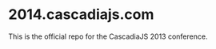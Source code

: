 2014.cascadiajs.com
===================

This is the official repo for the CascadiaJS 2013 conference.
